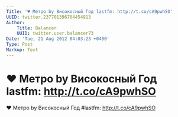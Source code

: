 ```yaml
---
Title: '♥ Метро by Високосный Год lastfm: http://t.co/cA9pwhSO'
UUID: twitter.237701396764454913
Author:
    Title: Balancer
    UUID: twitter.user.balancer73
Date: 'Tue, 21 Aug 2012 04:03:23 +0400'
Type: Post
Markup: Text
---
```


# ♥ Метро by Високосный Год lastfm: http://t.co/cA9pwhSO

♥ Метро by Високосный Год #lastfm: http://t.co/cA9pwhSO